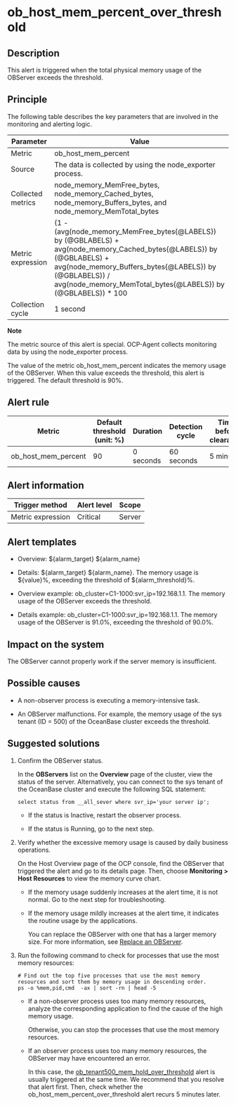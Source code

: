 ob_host_mem_percent_over_threshold 
=======================================================



**Description** 
------------------------------------

This alert is triggered when the total physical memory usage of the OBServer exceeds the threshold.

Principle 
------------------------------

The following table describes the key parameters that are involved in the monitoring and alerting logic. 


|     Parameter     |                                                                                                                      Value                                                                                                                       |
|-------------------|--------------------------------------------------------------------------------------------------------------------------------------------------------------------------------------------------------------------------------------------------|
| Metric            | ob_host_mem_percent                                                                                                                                                                                                                              |
| Source            | The data is collected by using the node_exporter process.                                                                                                                                                                                        |
| Collected metrics | node_memory_MemFree_bytes, node_memory_Cached_bytes, node_memory_Buffers_bytes, and node_memory_MemTotal_bytes                                                                                                                                   |
| Metric expression | (1 - (avg(node_memory_MemFree_bytes{@LABELS}) by (@GBLABELS) + avg(node_memory_Cached_bytes{@LABELS}) by (@GBLABELS) + avg(node_memory_Buffers_bytes{@LABELS}) by (@GBLABELS)) / avg(node_memory_MemTotal_bytes{@LABELS}) by (@GBLABELS)) \* 100 |
| Collection cycle  | 1 second                                                                                                                                                                                                                                         |


**Note**



The metric source of this alert is special. OCP-Agent collects monitoring data by using the node_exporter process.

The value of the metric ob_host_mem_percent indicates the memory usage of the OBServer. When this value exceeds the threshold, this alert is triggered. The default threshold is 90%.

**Alert rule** 
-----------------------------------



|       Metric        | Default threshold (unit: %) | Duration  | Detection cycle | Time before clearance |
|---------------------|-----------------------------|-----------|-----------------|-----------------------|
| ob_host_mem_percent | 90                          | 0 seconds | 60 seconds      | 5 minutes             |



**Alert information** 
------------------------------------------



|  Trigger method   | Alert level | Scope  |
|-------------------|-------------|--------|
| Metric expression | Critical    | Server |



**Alert templates** 
----------------------------------------

* Overview: ${alarm_target} ${alarm_name}

  

* Details: ${alarm_target} ${alarm_name}. The memory usage is ${value}%, exceeding the threshold of ${alarm_threshold}%.

  

* Overview example: ob_cluster=C1-1000:svr_ip=192.168.1.1. The memory usage of the OBServer exceeds the threshold.

  

* Details example: ob_cluster=C1-1000:svr_ip=192.168.1.1. The memory usage of the OBServer is 91.0%, exceeding the threshold of 90.0%.

  




**Impact on the system** 
---------------------------------------------

The OBServer cannot properly work if the server memory is insufficient.

**Possible causes** 
----------------------------------------

* A non-observer process is executing a memory-intensive task.

  

* An OBServer malfunctions. For example, the memory usage of the sys tenant (ID = 500) of the OceanBase cluster exceeds the threshold.

  




**Suggested solutions** 
--------------------------------------------

1. Confirm the OBServer status. 

   In the **OBServers** list on the **Overview** page of the cluster, view the status of the server. Alternatively, you can connect to the sys tenant of the OceanBase cluster and execute the following SQL statement: 

   ```unknow
   select status from __all_sever where svr_ip='your server ip';
   ```

   
   * If the status is Inactive, restart the observer process.

     
   
   * If the status is Running, go to the next step.

     
   

   

2. Verify whether the excessive memory usage is caused by daily business operations. 

   On the Host Overview page of the OCP console, find the OBServer that triggered the alert and go to its details page. Then, choose **Monitoring \> Host Resources** to view the memory curve chart. 
   * If the memory usage suddenly increases at the alert time, it is not normal. Go to the next step for troubleshooting.

     
   
   * If the memory usage mildly increases at the alert time, it indicates the routine usage by the applications. 

     You can replace the OBServer with one that has a larger memory size. For more information, see [Replace an OBServer](/en-US/3.ob-cloud-platform/4.manage-clusters/3.basic-operations/8.manage-the-observer-cluster/8.replace-observer.md).
     
   

   

3. Run the following command to check for processes that use the most memory resources: 

   ```unknow
   # Find out the top five processes that use the most memory resources and sort them by memory usage in descending order.
   ps -o %mem,pid,cmd  -ax | sort -rn | head -5
   ```

   
   * If a non-observer process uses too many memory resources, analyze the corresponding application to find the cause of the high memory usage. 

     Otherwise, you can stop the processes that use the most memory resources.
     
   
   * If an observer process uses too many memory resources, the OBServer may have encountered an error. 

     In this case, the [ob_tenant500_mem_hold_over_threshold](/en-US/4.alarm-reference/2.ob-alert/30.ob_tenant500_mem_hold_over_threshold-the-memory-usage-of-the-ob-500-tenant-exceeds.md) alert is usually triggered at the same time. We recommend that you resolve that alert first. Then, check whether the ob_host_mem_percent_over_threshold alert recurs 5 minutes later.
     
   

   



